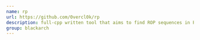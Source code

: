 ```yaml
---
name: rp
url: https://github.com/0vercl0k/rp
description: full-cpp written tool that aims to find ROP sequences in PE/Elf/Mach-O x86/x64 binaries. URL : https://github.com/0vercl0k/rp Groups : blackarch blackarch-exploitation blackarch-binary
group: blackarch
---
```

